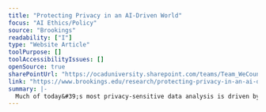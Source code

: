 ```yaml
---
title: "Protecting Privacy in an AI-Driven World"
focus: "AI Ethics/Policy"
source: "Brookings"
readability: ["I"]
type: "Website Article"
toolPurpose: []
toolAccessibilityIssues: []
openSource: true
sharePointUrl: "https://ocaduniversity.sharepoint.com/teams/Team_WeCount/Shared%20Documents/Resources%20and%20Tools/Literature%20(curated)/Protecting%20privacy%20in%20an%20AI-driven%20world.pdf"
link: "https://www.brookings.edu/research/protecting-privacy-in-an-ai-driven-world/"
summary: |-
  Much of today&#39;s most privacy-sensitive data analysis is driven by machine learning and algorithmic decision making. As artificial intelligence evolves and the analysis of personal information reaches new levels of power and speed, AI&#39;s ability to use personal information in ways that can intrude on privacy interests is magnified.
---
```


